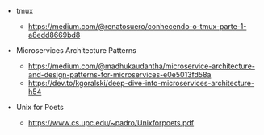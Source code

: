 * tmux
  * https://medium.com/@renatosuero/conhecendo-o-tmux-parte-1-a8edd8669bd8 

* Microservices Architecture Patterns
  * https://medium.com/@madhukaudantha/microservice-architecture-and-design-patterns-for-microservices-e0e5013fd58a
  * https://dev.to/kgoralski/deep-dive-into-microservices-architecture-h54

* Unix for Poets
  * https://www.cs.upc.edu/~padro/Unixforpoets.pdf
